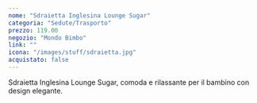 ```yaml
---
nome: "Sdraietta Inglesina Lounge Sugar"
categoria: "Sedute/Trasporto"
prezzo: 119.00
negozio: "Mondo Bimbo"
link: ""
icona: "/images/stuff/sdraietta.jpg"
acquistato: false
---
```


Sdraietta Inglesina Lounge Sugar, comoda e rilassante per il bambino con design elegante.
